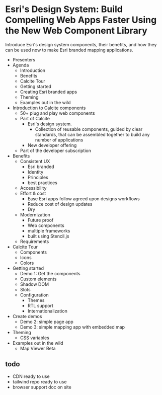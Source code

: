 # Esri's Design System: Build Compelling Web Apps Faster Using the New Web Component Library

Introduce Esri's design system components, their benefits, and how they can be used now to make Esri branded mapping applications.

- Presenters
- Agenda
  - Introduction
  - Benefits
  - Calcite Tour
  - Getting started
  - Creating Esri branded apps
  - Theming
  - Examples out in the wild
- Introduction to Calcite components
  - 50+ plug and play web components
  - Part of Calcite
    - Esri's design system.
      - Collection of reusable components, guided by clear standards, that can be assembled together to build any number of applications
    - New developer offering
  - Part of the developer subscription
- Benefits
  - Consistent UX
    - Esri branded
    - Identity
    - Principles
    - best practices
  - Accessibility
  - Effort & cost
    - Ease Esri apps follow agreed upon designs workflows
    - Reduce cost of design updates
    - Dry
  - Modernization
    - Future proof
    - Web components
    - multiple frameworks
    - built using Stencil.js
  - Requirements
- Calcite Tour
  - Components
  - Icons
  - Colors
- Getting started
  - Demo 1: Get the components
  - Custom elements
  - Shadow DOM
  - Slots
  - Configuration
    - Themes
    - RTL support
    - Internationalization
- Create demos
  - Demo 2: simple page app
  - Demo 3: simple mapping app with embedded map
- Theming
  - CSS variables
- Examples out in the wild
  - Map Viewer Beta

## todo

- CDN ready to use
- tailwind repo ready to use
- browser support doc on site
